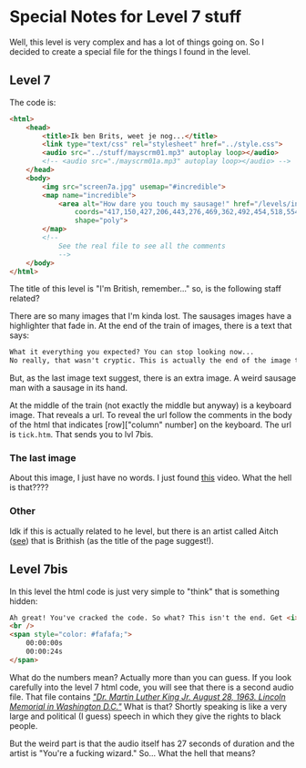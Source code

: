 # Special Notes for Level 7 stuff

Well, this level is very complex and has a lot of things going on. So I decided to create a special file for the things I found in the level.

## Level 7

The code is:
```html
<html>
    <head>
        <title>Ik ben Brits, weet je nog...</title> 
        <link type="text/css" rel="stylesheet" href="../style.css">
        <audio src="../stuff/mayscrm01.mp3" autoplay loop></audio>
        <!-- <audio src="./mayscrm01a.mp3" autoplay loop></audio> -->
    </head>
    <body>
        <img src="screen7a.jpg" usemap="#incredible">
        <map name="incredible">
            <area alt="How dare you touch my sausage!" href="/levels/incredible"
                coords="417,150,427,206,443,276,469,362,492,454,518,554,541,607,576,631,594,644,605,645,618,641,627,643,633,626,640,617,655,608,659,579,663,523,647,439,630,354,563,180,538,128,513,99,477,84,438,93,417,115"
                shape="poly">
        </map>
        <!--
            See the real file to see all the comments
            -->
    </body>
</html>
```

The title of this level is "I'm British, remember..." so, is the following staff related?

There are so many images that I'm kinda lost. The sausages images have a highlighter that fade in. At the end of the train of images, there is a text that says:
```txt
What it everything you expected? You can stop looking now...
No really, that wasn't cryptic. This is actually the end of the image train.
```
But, as the last image text suggest, there is an extra image. A weird sausage man with a sausage in its hand.

At the middle of the train (not exactly the middle but anyway) is a keyboard image. That reveals a url. To reveal the url follow the comments in the body of the html that indicates [row]["column" number] on the keyboard. The url is `tick.htm`. That sends you to lvl 7bis.

### The last image

About this image, I just have no words. I just found [this](https://www.youtube.com/watch?v=mt5_zxOwkJk) video. What the hell is that????

### Other

Idk if this is actually related to he level, but there is an artist called Aitch ([see](https://en.wikipedia.org/wiki/Aitch_(rapper))) that is Brithish (as the title of the page suggest!).

## Level 7bis

In this level the html code is just very simple to "think" that is something hidden:
```html
Ah great! You've cracked the code. So what? This isn't the end. Get <i>down</i> to business!
<br />
<span style="color: #fafafa;">
    00:00:00s
    00:00:24s
</span>
```
What do the numbers mean? Actually more than you can guess. If you look carefully into the level 7 html code, you will see that there is a second audio file. That file contains *["Dr. Martin Luther King Jr. August 28, 1963. Lincoln Memorial in Washington D.C."](http://analytictech.com/mb021/mlk.htm)* What is that? Shortly speaking is like a very large and political (I guess) speech in which they give the rights to black people.

But the weird part is that the audio itself has 27 seconds of duration and the artist is "You're a fucking wizard." So... What the hell that means?
